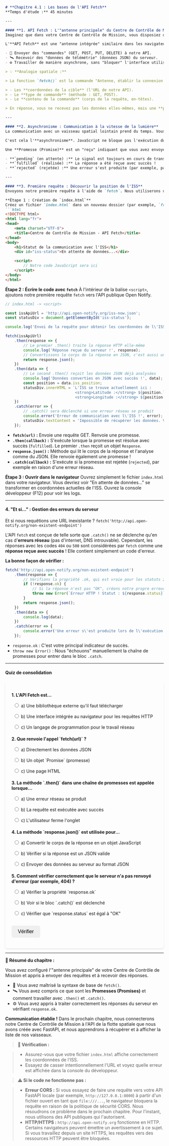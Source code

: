 ```markdown
# **Chapitre 4.1 : Les bases de l'API Fetch**
**Temps d'étude :** 45 minutes

---

#### **1. API Fetch : L'"antenne principale" du Centre de Contrôle de Mission**
Imaginez que dans votre Centre de Contrôle de Mission, vous disposiez d'une **énorme antenne radio** pour communiquer avec les engins spatiaux. Vous pouvez la régler sur la bonne fréquence, envoyer une commande et attendre une réponse.

L'**API Fetch** est une "antenne intégrée" similaire dans les navigateurs modernes. C'est une interface JavaScript standard pour effectuer des requêtes HTTP vers des serveurs. Elle permet de :

- 📡 Envoyer des "commandes" (GET, POST, PUT, DELETE) à notre API.
- 🛰️ Recevoir des "données de télémétrie" (données JSON) du serveur.
- ⚙️ Travailler de manière asynchrone, sans "bloquer" l'interface utilisateur en attendant une réponse.

> 💡 **Analogie spatiale :**

> La fonction `fetch()` est la commande "Antenne, établir la connexion !". Vous lui transmettez :

> - Les **coordonnées de la cible** (l'URL de notre API).
> - Le **type de commande** (méthode : GET, POST).
> - Le **contenu de la commande** (corps de la requête, en-têtes).

> En réponse, vous ne recevez pas les données elles-mêmes, mais une **promesse (Promise)** que les données arriveront.

---

#### **2. Asynchronisme : Communication à la vitesse de la lumière**
La communication avec un vaisseau spatial lointain prend du temps. Vous ne pouvez pas simplement arrêter tout le travail du Centre de Contrôle de Mission et attendre la réponse. Vous envoyez une commande et **continuez à travailler**, et lorsque la réponse arrive, le système vous en informe.

C'est cela l'**asynchronisme**. JavaScript ne bloque pas l'exécution du reste du code pendant qu'il attend une réponse du serveur. Pour gérer ce processus, l'API Fetch utilise les **Promesses (Promises)**.

Une **Promesse (Promise)** est un "reçu" indiquant que vous avez envoyé une requête. Elle a trois états :

- **`pending` (en attente) :** Le signal est toujours en cours de transmission.
- **`fulfilled` (réalisée) :** La réponse a été reçue avec succès !
- **`rejected` (rejetée) :** Une erreur s'est produite (par exemple, pas de connexion).

---

#### **3. Première requête : Découvrir la position de l'ISS**
Envoyons notre première requête à l'aide de `fetch`. Nous utiliserons un simple fichier HTML et des balises `<script>`.

**Étape 1 : Création de `index.html`**
Créez un fichier `index.html` dans un nouveau dossier (par exemple, `frontend_fleet_control`).
```html
<!DOCTYPE html>
<html lang="fr">
<head>
    <meta charset="UTF-8">
    <title>Centre de Contrôle de Mission - API Fetch</title>
</head>
<body>
    <h1>Statut de la communication avec l'ISS</h1>
    <div id="iss-status">En attente de données...</div>

    <script>
        // Notre code JavaScript sera ici
    </script>
</body>
</html>
```

**Étape 2 : Écrire le code avec `fetch`**
À l'intérieur de la balise `<script>`, ajoutons notre première requête `fetch` vers l'API publique Open Notify.
```javascript
// index.html -> <script>

const issApiUrl = 'http://api.open-notify.org/iss-now.json';
const statusDiv = document.getElementById('iss-status');

console.log('Envoi de la requête pour obtenir les coordonnées de l\'ISS...');

fetch(issApiUrl)
    .then(response => {
        // Le premier .then() traite la réponse HTTP elle-même
        console.log('Réponse reçue du serveur !', response);
        // Convertissons le corps de la réponse en JSON, c'est aussi une opération asynchrone
        return response.json();
    })
    .then(data => {
        // Le second .then() reçoit les données JSON déjà analysées
        console.log('Données converties en JSON avec succès !', data);
        const position = data.iss_position;
        statusDiv.innerHTML = `L'ISS se trouve actuellement ici :
                               <strong>Latitude :</strong> ${position.latitude},
                               <strong>Longitude :</strong> ${position.longitude}`;
    })
    .catch(error => {
        // .catch() sera déclenché si une erreur réseau se produit
        console.error('Erreur de communication avec l\'ISS !', error);
        statusDiv.textContent = 'Impossible de récupérer les données. Vérifiez votre connexion.';
    });
```

- **`fetch(url)` :** Envoie une requête GET. Renvoie une promesse.
- **`.then(callback)` :** S'exécute lorsque la promesse est résolue avec succès (`fulfilled`). Le premier `.then` reçoit un objet `Response`.
- **`response.json()` :** Méthode qui lit le corps de la réponse et l'analyse comme du JSON. Elle renvoie également une promesse !
- **`.catch(callback)` :** S'exécute si la promesse est rejetée (`rejected`), par exemple en raison d'une erreur réseau.

**Étape 3 : Ouvrir dans le navigateur**
Ouvrez simplement le fichier `index.html` dans votre navigateur. Vous devriez voir "En attente de données..." se transformer en coordonnées actuelles de l'ISS. Ouvrez la console développeur (F12) pour voir les logs.

---

#### **4. "Et si..." : Gestion des erreurs du serveur**
Et si nous requêtions une URL inexistante ?
`fetch('http://api.open-notify.org/non-existent-endpoint')`

L'API `fetch` est conçue de telle sorte que `.catch()` ne se déclenche qu'en cas d'**erreurs réseau** (pas d'internet, DNS introuvable). Cependant, les réponses avec les codes `404` ou `500` sont considérées par `fetch` comme une **réponse reçue avec succès** ! Elle contient simplement un code d'erreur.

**La bonne façon de vérifier :**
```javascript
fetch('http://api.open-notify.org/non-existent-endpoint')
    .then(response => {
        // Vérifions la propriété .ok, qui est vraie pour les statuts 200-299
        if (!response.ok) {
            // Si la réponse n'est pas "OK", créons notre propre erreur pour passer au .catch()
            throw new Error(`Erreur HTTP ! Statut : ${response.status}`);
        }
        return response.json();
    })
    .then(data => {
        console.log(data);
    })
    .catch(error => {
        console.error('Une erreur s\'est produite lors de l\'exécution de la requête :', error);
    });
```

- `response.ok` : C'est votre principal indicateur de succès.
- `throw new Error()` : Nous "échouons" manuellement la chaîne de promesses pour entrer dans le bloc `.catch`.

---

#### **Quiz de consolidation**

<style>
    #quiz-container {
        border-radius: 8px;
        padding: 20px;
        margin-top: 20px;
        box-shadow: 0 2px 4px rgba(0,0,0,0.1);
    }
    .question {
        margin-bottom: 15px;
    }
    .question p {
        font-weight: bold;
        margin-bottom: 10px;
    }
    #quiz-container label {
        display: block;
        margin-bottom: 5px;
        cursor: pointer;
        padding: 5px;
        border-radius: 4px;
    }
    #quiz-container button {
        border: none;
        padding: 10px 20px;
        border-radius: 5px;
        cursor: pointer;
        font-size: 16px;
        margin-top: 10px;
    }
    #quiz-container button:hover {
    }
    #quiz-results {
        margin-top: 20px;
        padding: 15px;
        border-radius: 5px;
    }
</style>

<div id="quiz-container">
  <form id="quiz-form">
    <div class="question">
      <p>1. L'API Fetch est...</p>
      <label><input type="radio" name="q1" value="a"> a) Une bibliothèque externe qu'il faut télécharger</label>
      <label><input type="radio" name="q1" value="b"> b) Une interface intégrée au navigateur pour les requêtes HTTP</label>
      <label><input type="radio" name="q1" value="c"> c) Un langage de programmation pour le travail réseau</label>
    </div>
    <div class="question">
      <p>2. Que renvoie l'appel `fetch(url)` ?</p>
      <label><input type="radio" name="q2" value="a"> a) Directement les données JSON</label>
      <label><input type="radio" name="q2" value="b"> b) Un objet `Promise` (promesse)</label>
      <label><input type="radio" name="q2" value="c"> c) Une page HTML</label>
    </div>
    <div class="question">
      <p>3. La méthode `.then()` dans une chaîne de promesses est appelée lorsque...</p>
      <label><input type="radio" name="q3" value="a"> a) Une erreur réseau se produit</label>
      <label><input type="radio" name="q3" value="b"> b) La requête est exécutée avec succès</label>
      <label><input type="radio" name="q3" value="c"> c) L'utilisateur ferme l'onglet</label>
    </div>
    <div class="question">
      <p>4. La méthode `response.json()` est utilisée pour...</p>
      <label><input type="radio" name="q4" value="a"> a) Convertir le corps de la réponse en un objet JavaScript</label>
      <label><input type="radio" name="q4" value="b"> b) Vérifier si la réponse est un JSON valide</label>
      <label><input type="radio" name="q4" value="c"> c) Envoyer des données au serveur au format JSON</label>
    </div>
    <div class="question">
      <p>5. Comment vérifier correctement que le serveur n'a pas renvoyé d'erreur (par exemple, 404) ?</p>
      <label><input type="radio" name="q5" value="a"> a) Vérifier la propriété `response.ok`</label>
      <label><input type="radio" name="q5" value="b"> b) Voir si le bloc `.catch()` est déclenché</label>
      <label><input type="radio" name="q5" value="c"> c) Vérifier que `response.status` est égal à "OK"</label>
    </div>
    <button type="button" onclick="checkQuizAnswers()">Vérifier</button>
  </form>
  <div id="quiz-results" style="display:none;"></div>
</div>

<script>
  function checkQuizAnswers() {
    const correctAnswers = { q1: 'b', q2: 'b', q3: 'b', q4: 'a', q5: 'a' };
    const form = document.getElementById('quiz-form');
    const resultsContainer = document.getElementById('quiz-results');
    let score = 0;
    let resultsHTML = '<h4>Résultats :</h4><ul>';

    for (const [question, correctAnswer] of Object.entries(correctAnswers)) {
      const questionDiv = form.querySelector(`input[name="${question}"]`).closest('.question');
      const labels = questionDiv.querySelectorAll('label');
      labels.forEach(l => {
          l.style.color = 'inherit';
          l.style.fontWeight = 'normal';
          l.style.border = 'none';
      });

      const userAnswer = form.elements[question] ? form.elements[question].value : undefined;

      if (userAnswer) {
        const selectedLabel = form.querySelector(`input[name="${question}"][value="${userAnswer}"]`).parentElement;
        if (userAnswer === correctAnswer) {
          score++;
          selectedLabel.style.fontWeight = 'bold';
          resultsHTML += `<li>Question ${question.slice(1)} : <span style="color:green;">Correct !</span></li>`;
        } else {
          selectedLabel.style.fontWeight = 'bold';
          const correctLabel = form.querySelector(`input[name="${question}"][value="${correctAnswer}"]`).parentElement;
          correctLabel.style.fontWeight = 'bold';
          resultsHTML += `<li>Question ${question.slice(1)} : <span style="color:red;">Incorrect.</span> Bonne réponse : <b>${correctAnswer.toUpperCase()}</b></li>`;
        }
      } else {
        resultsHTML += `<li>Question ${question.slice(1)} : <span style="color:orange;">Pas de réponse.</span></li>`;
      }
    }

    resultsHTML += `</ul><p><b>Votre résultat : ${score} sur ${Object.keys(correctAnswers).length}</b></p>`;
    resultsContainer.innerHTML = resultsHTML;
    resultsContainer.style.display = 'block';
  }
</script>

---

**🚀 Résumé du chapitre :**

Vous avez configuré l'"antenne principale" de votre Centre de Contrôle de Mission et appris à envoyer des requêtes et à recevoir des réponses.

- 📡 Vous avez maîtrisé la syntaxe de base de `fetch()`.
- 🛰️ Vous avez compris ce que sont les **Promesses (Promises)** et comment travailler avec `.then()` et `.catch()`.
- ⚙️ Vous avez appris à traiter correctement les réponses du serveur en vérifiant `response.ok`.

**Communication établie !** Dans le prochain chapitre, nous connecterons notre Centre de Contrôle de Mission à l'API de la flotte spatiale que nous avons créée avec FastAPI, et nous apprendrons à récupérer et à afficher la liste de nos vaisseaux.

> **📌 Vérification :**

> - Assurez-vous que votre fichier `index.html` affiche correctement les coordonnées de l'ISS.
> - Essayez de casser intentionnellement l'URL et voyez quelle erreur est affichée dans la console du développeur.

> **⚠️ Si le code ne fonctionne pas :**

> - **Erreur CORS :** Si vous essayez de faire une requête vers votre API FastAPI locale (par exemple, `http://127.0.0.1:8000`) à partir d'un fichier ouvert en tant que `file:///...`, le navigateur bloquera la requête en raison de la politique de sécurité CORS. Nous résoudrons ce problème dans le prochain chapitre. Pour l'instant, nous utilisons des API publiques qui l'autorisent.
> - **HTTP/HTTPS :** `http://api.open-notify.org` fonctionne en HTTP. Certains navigateurs peuvent émettre un avertissement à ce sujet. Si vous travaillez depuis un site HTTPS, les requêtes vers des ressources HTTP peuvent être bloquées.
```